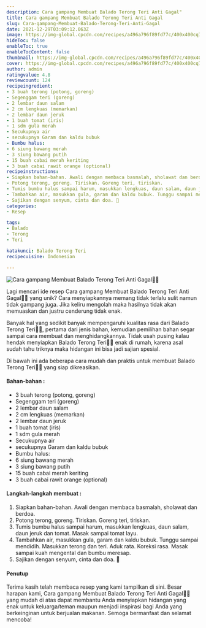 ```yaml
---
description: Cara gampang Membuat Balado Terong Teri Anti Gagal"
title: Cara gampang Membuat Balado Terong Teri Anti Gagal
slug: Cara-gampang-Membuat-Balado-Terong-Teri-Anti-Gagal
date: 2021-12-29T03:09:12.063Z
image: https://img-global.cpcdn.com/recipes/a496a796f89fd77c/400x400cq70/photo.jpg
hideToc: false
enableToc: true
enableTocContent: false
thumbnail: https://img-global.cpcdn.com/recipes/a496a796f89fd77c/400x400cq70/photo.jpg
cover: https://img-global.cpcdn.com/recipes/a496a796f89fd77c/400x400cq70/photo.jpg
author: admin
ratingvalue: 4.8
reviewcount: 124
recipeingredient:
- 3 buah terong (potong, goreng)
- Segenggam teri (goreng)
- 2 lembar daun salam
- 2 cm lengkuas (memarkan)
- 2 lembar daun jeruk
- 1 buah tomat (iris)
- 1 sdm gula merah
- Secukupnya air
- secukupnya Garam dan kaldu bubuk
- Bumbu halus:
- 6 siung bawang merah
- 3 siung bawang putih
- 15 buah cabai merah keriting
- 3 buah cabai rawit orange (optional)
recipeinstructions:
- Siapkan bahan-bahan. Awali dengan membaca basmalah, sholawat dan berdoa.
- Potong terong, goreng. Tiriskan. Goreng teri, tiriskan.
- Tumis bumbu halus sampai harum, masukkan lengkuas, daun salam, daun jeruk dan tomat. Masak sampai tomat layu.
- Tambahkan air, masukkan gula, garam dan kaldu bubuk. Tunggu sampai mendidih. Masukkan terong dan teri. Aduk rata. Koreksi rasa. Masak sampai kuah mengental dan bumbu meresap.
- Sajikan dengan senyum, cinta dan doa. 🖤
categories:
- Resep

tags:
- Balado
- Terong
- Teri

katakunci: Balado Terong Teri
recipecuisine: Indonesian

---
```


![Cara gampang Membuat Balado Terong Teri Anti Gagal👩‍🍳](https://img-global.cpcdn.com/recipes/a496a796f89fd77c/400x400cq70/photo.jpg)

Lagi mencari ide resep Cara gampang Membuat Balado Terong Teri Anti Gagal👩‍🍳 yang unik? Cara menyiapkannya memang tidak terlalu sulit namun tidak gampang juga. Jika keliru mengolah maka hasilnya tidak akan memuaskan dan justru cenderung tidak enak.

Banyak hal yang sedikit banyak mempengaruhi kualitas rasa dari Balado Terong Teri👩‍🍳, pertama dari jenis bahan, kemudian pemilihan bahan segar sampai cara membuat dan menghidangkannya. Tidak usah pusing kalau hendak menyiapkan Balado Terong Teri👩‍🍳 enak di rumah, karena asal sudah tahu triknya maka hidangan ini bisa jadi sajian spesial.

Di bawah ini ada beberapa cara mudah dan praktis untuk membuat Balado Terong Teri👩‍🍳 yang siap dikreasikan.

<!--inarticleads1-->

#### Bahan-bahan :

- 3 buah terong (potong, goreng)
- Segenggam teri (goreng)
- 2 lembar daun salam
- 2 cm lengkuas (memarkan)
- 2 lembar daun jeruk
- 1 buah tomat (iris)
- 1 sdm gula merah
- Secukupnya air
- secukupnya Garam dan kaldu bubuk
- Bumbu halus:
- 6 siung bawang merah
- 3 siung bawang putih
- 15 buah cabai merah keriting
- 3 buah cabai rawit orange (optional)

<!--inarticleads2-->

#### Langkah-langkah membuat :

1. Siapkan bahan-bahan. Awali dengan membaca basmalah, sholawat dan berdoa.
1. Potong terong, goreng. Tiriskan. Goreng teri, tiriskan.
1. Tumis bumbu halus sampai harum, masukkan lengkuas, daun salam, daun jeruk dan tomat. Masak sampai tomat layu.
1. Tambahkan air, masukkan gula, garam dan kaldu bubuk. Tunggu sampai mendidih. Masukkan terong dan teri. Aduk rata. Koreksi rasa. Masak sampai kuah mengental dan bumbu meresap.
1. Sajikan dengan senyum, cinta dan doa. 🖤

#### Penutup

Terima kasih telah membaca resep yang kami tampilkan di sini. Besar harapan kami, Cara gampang Membuat Balado Terong Teri Anti Gagal👩‍🍳 yang mudah di atas dapat membantu Anda menyiapkan hidangan yang enak untuk keluarga/teman maupun menjadi inspirasi bagi Anda yang berkeinginan untuk berjualan makanan. Semoga bermanfaat dan selamat mencoba!